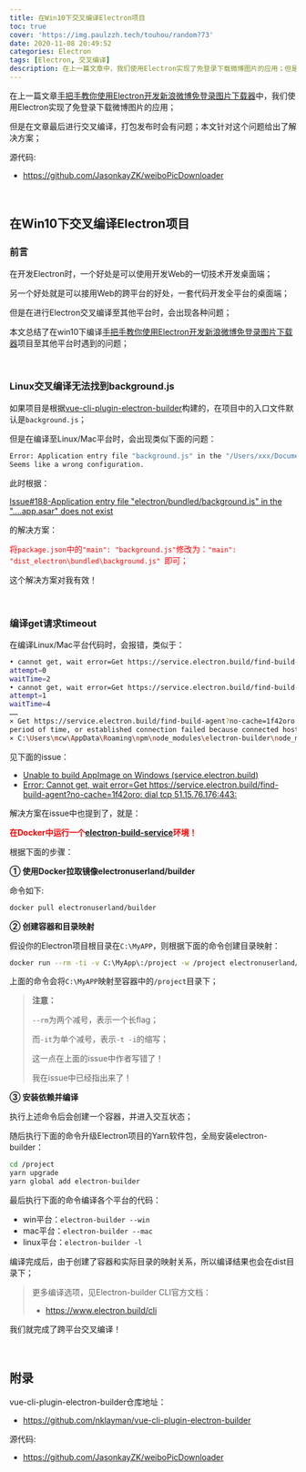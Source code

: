 ```yaml
---
title: 在Win10下交叉编译Electron项目
toc: true
cover: 'https://img.paulzzh.tech/touhou/random?73'
date: 2020-11-08 20:49:52
categories: Electron
tags: [Electron, 交叉编译]
description: 在上一篇文章中，我们使用Electron实现了免登录下载微博图片的应用；但是在文章最后进行交叉编译，打包发布时会有问题；本文针对这个问题给出了解决方案；
---
```


在上一篇文章[手把手教你使用Electron开发新浪微博免登录图片下载器](https://jasonkayzk.github.io/2020/11/04/手把手教你使用Electron开发新浪微博免登录图片下载器/)中，我们使用Electron实现了免登录下载微博图片的应用；

但是在文章最后进行交叉编译，打包发布时会有问题；本文针对这个问题给出了解决方案；


源代码: 

- https://github.com/JasonkayZK/weiboPicDownloader

<br/>

<!--more-->

## 在Win10下交叉编译Electron项目

### **前言**

在开发Electron时，一个好处是可以使用开发Web的一切技术开发桌面端；

另一个好处就是可以接用Web的跨平台的好处，一套代码开发全平台的桌面端；

但是在进行Electron交叉编译至其他平台时，会出现各种问题；

本文总结了在win10下编译[手把手教你使用Electron开发新浪微博免登录图片下载器](https://jasonkayzk.github.io/2020/11/04/手把手教你使用Electron开发新浪微博免登录图片下载器/)项目至其他平台时遇到的问题；

<br/>

### **Linux交叉编译无法找到background.js**

如果项目是根据[vue-cli-plugin-electron-builder](https://github.com/nklayman/vue-cli-plugin-electron-builder)构建的，在项目中的入口文件默认是`background.js`；

但是在编译至Linux/Mac平台时，会出现类似下面的问题：

```bash
Error: Application entry file "background.js" in the "/Users/xxx/Documents/npm/xxx-electron/vuecli/xxx/build/linux-unpacked/resources/app.asar" does not exist. 
Seems like a wrong configuration.
```

此时根据：

[Issue#188-Application entry file "electron/bundled/background.js" in the "....app.asar" does not exist](https://github.com/nklayman/vue-cli-plugin-electron-builder/issues/188)

的解决方案：

<font color="#f00">将`package.json`中的`"main": "background.js"`修改为：`"main": "dist_electron\bundled\background.js" `即可；</font>

这个解决方案对我有效！

<br/>

### **编译get请求timeout**

在编译Linux/Mac平台代码时，会报错，类似于：

```bash
• cannot get, wait error=Get https://service.electron.build/find-build-agent?no-cache=1f42oro: dial tcp 51.15.76.176:443: connectex: A connection attempt failed because the connected party did not properly respond after a period of time, or established connection failed because connected host has failed to respond.
attempt=0
waitTime=2
• cannot get, wait error=Get https://service.electron.build/find-build-agent?no-cache=1f42oro: dial tcp 51.15.76.176:443: connectex: A connection attempt failed because the connected party did not properly respond after a period of time, or established connection failed because connected host has failed to respond.
attempt=1
waitTime=4
……
⨯ Get https://service.electron.build/find-build-agent?no-cache=1f42oro: dial tcp 51.15.76.176:443: connectex: A connection attempt failed because the connected party did not properly respond after a
period of time, or established connection failed because connected host has failed to respond.
⨯ C:\Users\mcw\AppData\Roaming\npm\node_modules\electron-builder\node_modules\app-builder-bin\win\x64\app-builder.exe exited with code ERR_ELECTRON_BUILDER_CANNOT_EXECUTE stackTrace=..
```

见下面的issue：

-   [Unable to build AppImage on Windows (service.electron.build)](https://github.com/electron-userland/electron-builder/issues/4318)
-   [Error: Cannot get, wait error=Get https://service.electron.build/find-build-agent?no-cache=1f42oro: dial tcp 51.15.76.176:443:](https://github.com/electron-userland/electron-build-service/issues/9)

解决方案在issue中也提到了，就是：

<font color="#f00">**在Docker中运行一个[electron-build-service](https://github.com/electron-userland/electron-build-service)环境！**</font>

根据下面的步骤：

**① 使用Docker拉取镜像electronuserland/builder**

命令如下:

```bash
docker pull electronuserland/builder
```

**② 创建容器和目录映射**

假设你的Electron项目根目录在`C:\MyAPP`，则根据下面的命令创建目录映射：

```bash
docker run --rm -ti -v C:\MyApp\:/project -w /project electronuserland/builder
```

上面的命令会将`C:\MyAPP`映射至容器中的`/project`目录下；

>   **注意：**
>
>   `--rm`为两个减号，表示一个长flag；
>
>   而`-it`为单个减号，表示`-t -i`的缩写；
>
>   这一点在上面的issue中作者写错了！
>
>   我在issue中已经指出来了！

**③ 安装依赖并编译**

执行上述命令后会创建一个容器，并进入交互状态；

随后执行下面的命令升级Electron项目的Yarn软件包，全局安装electron-builder：

```bash
cd /project
yarn upgrade
yarn global add electron-builder
```

最后执行下面的命令编译各个平台的代码：

-   win平台：`electron-builder --win`
-   mac平台：`electron-builder --mac`
-   linux平台：`electron-builder -l`

编译完成后，由于创建了容器和实际目录的映射关系，所以编译结果也会在dist目录下；

>   更多编译选项，见Electron-builder CLI官方文档：
>
>   -   https://www.electron.build/cli

我们就完成了跨平台交叉编译！

<br/>

## 附录

vue-cli-plugin-electron-builder仓库地址：

-   https://github.com/nklayman/vue-cli-plugin-electron-builder

源代码: 

- https://github.com/JasonkayZK/weiboPicDownloader

<br/>
